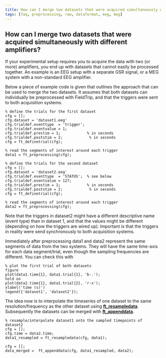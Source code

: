 ```yaml
---
title: How can I merge two datasets that were acquired simultaneously with different amplifiers?
tags: [faq, preprocessing, raw, dataformat, eeg, meg]
---
```


## How can I merge two datasets that were acquired simultaneously with different amplifiers?

If your experimental setup requires you to acquire the data with two (or more) amplifiers, you end up with datasets that cannot easily be processed together. An example is an EEG setup with a separate GSR signal, or a MEG system with a non-standard EEG amplifier.

Below a piece of example code is given that outlines the approach that can be used to merge the two datasets. It assumes that both datasets can individually be preprocessed with FieldTrip, and that the triggers were sent to both acquisition systems. 

    % define the trials for the first dataset
    cfg = [];
    cfg.dataset = 'dataset1.eeg'
    cfg.trialdef.eventtype  = 'trigger';
    cfg.trialdef.eventvalue = 1;
    cfg.trialdef.prestim = 1;            % in seconds
    cfg.trialdef.poststim = 2;            % in seconds
    cfg = ft_definetrial(cfg);
    
    % read the segments of interest around each trigger
    data1 = ft_preprocessing(cfg);
    
    % define the trials for the second dataset
    cfg = [];
    cfg.dataset = 'dataset2.eeg'
    cfg.trialdef.eventtype  = 'STATUS';  % see below 
    cfg.trialdef.eventvalue = 127;        
    cfg.trialdef.prestim = 1;            % in seconds
    cfg.trialdef.poststim = 2;            % in seconds
    cfg = ft_definetrial(cfg);
    
    % read the segments of interest around each trigger
    data2 = ft_preprocessing(cfg);

Note that the triggers in dataset2 might have a different descriptive name (event type) than in dataset 1, and that the values might be different (depending on how the triggers are wired up). Important is that the triggers in reality were send synchronously to both acquisition systems.

Immediately after preprocessing data1 and data2 represent the same segments of data from the two systems. They will have the same time-axis for each data segment/trial, even though the sampling frequencies are different. You can check this with

    % plot the first trial of both datasets
    figure
    plot(data1.time{1}, data1.trial{1}, 'b-.');
    hold on 
    plot(data2.time{1}, data1.trial{2}, 'r-x');
    xlabel('time (s)')
    legend({'dataset1', 'dataset2'});

The idea now is to interpolate the timeseries of one dataset to the same resolution/frequency as the other dataset using **[ft_resampledata](/reference/ft_resampledata)**. Subsequently the datasets can be merged with **[ft_appenddata](/reference/ft_appenddata)**.

    % resample/interpolate dataset1 onto the sampled timepoints of dataset2 
    cfg = [];
    cfg.time = data2.time;  
    data1_resampled = ft_resampledata(cfg, data1);
    
    cfg = [];
    data_merged =  ft_appenddata(cfg, data1_resampled, data2);
    
    
    
    
